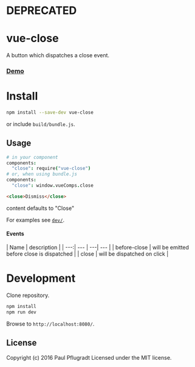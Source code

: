 # DEPRECATED
# vue-close

A button which dispatches a close event.

### [Demo](https://vue-comps.github.io/vue-close)


# Install

```sh
npm install --save-dev vue-close
```
or include `build/bundle.js`.

## Usage
```coffee
# in your component
components:
  "close": require("vue-close")
# or, when using bundle.js
components:
  "close": window.vueComps.close
```
```html
<close>Dismiss</close>
```
content defaults to "Close"

For examples see [`dev/`](dev/).

#### Events
| Name |  description |
| ---:| --- | ---| --- |
| before-close |  will be emitted before close is dispatched |
| close |  will be dispatched on click |

# Development
Clone repository.
```sh
npm install
npm run dev
```
Browse to `http://localhost:8080/`.

## License
Copyright (c) 2016 Paul Pflugradt
Licensed under the MIT license.
